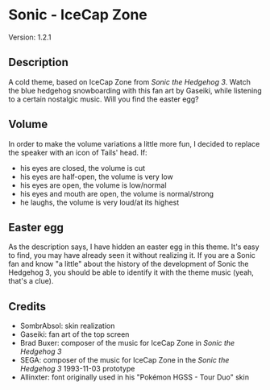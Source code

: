 # Sonic - IceCap Zone

Version: 1.2.1

## Description
A cold theme, based on IceCap Zone from *Sonic the Hedgehog 3*. Watch the blue hedgehog snowboarding with this fan art by Gaseiki, while listening to a certain nostalgic music. Will you find the easter egg?

## Volume
In order to make the volume variations a little more fun, I decided to replace the speaker with an icon of Tails' head. If:
- his eyes are closed, the volume is cut
- his eyes are half-open, the volume is very low
- his eyes are open, the volume is low/normal
- his eyes and mouth are open, the volume is normal/strong
- he laughs, the volume is very loud/at its highest

## Easter egg
As the description says, I have hidden an easter egg in this theme. It's easy to find, you may have already seen it without realizing it. If you are a Sonic fan and know "a little" about the history of the development of Sonic the Hedgehog 3, you should be able to identify it with the theme music (yeah, that's a clue).

## Credits
- SombrAbsol: skin realization
- Gaseiki: fan art of the top screen
- Brad Buxer: composer of the music for IceCap Zone in *Sonic the Hedgehog 3*
- SEGA: composer of the music for IceCap Zone in the *Sonic the Hedgehog 3* 1993-11-03 prototype
- Allinxter: font originally used in his "Pokémon HGSS - Tour Duo" skin
